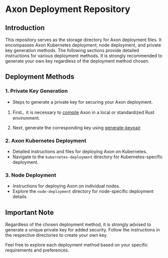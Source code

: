 # Axon Deployment Repository

## Introduction

This repository serves as the storage directory for Axon deployment files. It encompasses Axon Kubernetes deployment, node deployment, and private key generation methods. The following sections provide detailed instructions for various deployment methods. It is strongly recommended to generate your own key regardless of the deployment method chosen.

## Deployment Methods

### 1. Private Key Generation

- Steps to generate a private key for securing your Axon deployment.

1. First，it is necessary to [compile](https://github.com/axonweb3/axon?tab=readme-ov-file#compile-from-source) Axon in a local or standardized Rust environment.

2. Next, generate the corresponding key using [generate-keypair](https://github.com/axonweb3/axon/tree/main/core/cli#generate-keypair)



### 2. Axon Kubernetes Deployment

- Detailed instructions and files for deploying Axon on Kubernetes.
- Navigate to the `kubernetes-deployment` directory for Kubernetes-specific deployment.

### 3. Node Deployment

- Instructions for deploying Axon on individual nodes.
- Explore the `node-deployment` directory for node-specific deployment details.

## Important Note

Regardless of the chosen deployment method, it is strongly advised to generate a unique private key for added security. Follow the instructions in the respective directories to create your own key.

Feel free to explore each deployment method based on your specific requirements and preferences.
